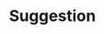 ---
title: "Suggestion"
permalink: /spells/suggestion/
tags:
  - Spell
  - 2nd Level
  - Enchantment
available_for:
  - Bard
  - Sorcerer
  - Warlock
  - Wizard
level: "2nd Level"
school: "Enchantment"
range: "30 ft"
comp:
  - V
  - M
material: "a snake's tongue and either a bit of honeycomb or a drop of sweet oil."
duration: "8 Hours"
concentration: true
attack: "WIS Save"
description: |
  You suggest a course of activity (limited to a sentence or two) and magically influence a creature you can see within range that can hear and understand you. Creatures that can't be charmed are immune to this effect. The suggestion must be worded in such a manner as to make the course of action sound reasonable. Asking the creature to stab itself, throw itself onto a spear, immolate itself, or do some other obviously harmful act ends the spell.

  The target must make a wisdom saving throw. On a failed save, it pursues the course of action you described to the best of its ability. The suggested course of action can continue for the entire duration. If the suggested activity can be completed in a shorter time, the spell ends when the subject finishes what it was asked to do.

  You can also specify conditions that will trigger a special activity during the duration. For example, you might suggest that a knight give her warhorse to the first beggar she meets. If the condition isn't met before the spell expires, the activity isn't performed.

  If you or any of your companions damage the target, the spell ends.
excerpt: "You suggest a course of activity (limited to a sentence or two) and magically influence a creature you can see within range that can hear and understand you."
source: "Basic Rules"
---